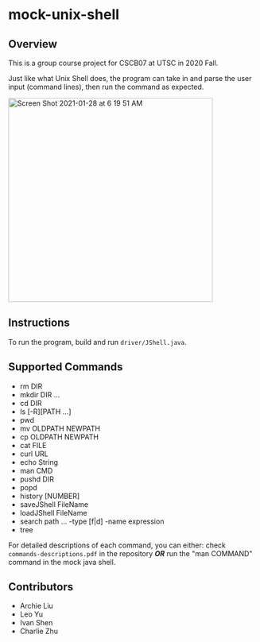 # mock-unix-shell

## Overview

This is a group course project for CSCB07 at UTSC in 2020 Fall. 

Just like what Unix Shell does, the program can take in and parse the user input (command lines), then run the command as expected.

<img width="411" alt="Screen Shot 2021-01-28 at 6 19 51 AM" src="https://user-images.githubusercontent.com/77775845/106131600-e39d6680-6130-11eb-8e5b-3ee1acd2772d.png">

## Instructions

To run the program, build and run `driver/JShell.java`.

## Supported Commands

- rm DIR
- mkdir DIR ...
- cd DIR
- ls [-R][PATH ...]
- pwd
- mv OLDPATH NEWPATH
- cp OLDPATH NEWPATH
- cat FILE
- curl URL
- echo String
- man CMD
- pushd DIR
- popd
- history [NUMBER]
- saveJShell FileName
- loadJShell FileName
- search path ... -type [f|d] -name expression
- tree

For detailed descriptions of each command, you can either:
check `commands-descriptions.pdf` in the repository ***OR*** run the "man COMMAND" command in the mock java shell.

## Contributors
- Archie Liu
- Leo Yu
- Ivan Shen
- Charlie Zhu

